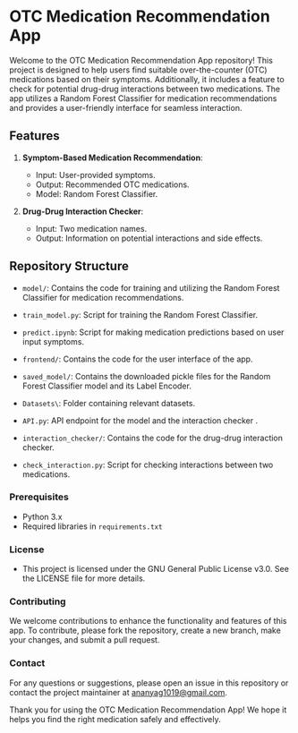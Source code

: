 # OTC Medication Recommendation App

Welcome to the OTC Medication Recommendation App repository! This project is designed to help users find suitable over-the-counter (OTC) medications based on their symptoms. Additionally, it includes a feature to check for potential drug-drug interactions between two medications. The app utilizes a Random Forest Classifier for medication recommendations and provides a user-friendly interface for seamless interaction.

## Features

1. **Symptom-Based Medication Recommendation**:
   - Input: User-provided symptoms.
   - Output: Recommended OTC medications.
   - Model: Random Forest Classifier.

2. **Drug-Drug Interaction Checker**:
   - Input: Two medication names.
   - Output: Information on potential interactions and side effects.

## Repository Structure

- `model/`: Contains the code for training and utilizing the Random Forest Classifier for medication recommendations.
- `train_model.py`: Script for training the Random Forest Classifier.
- `predict.ipynb`: Script for making medication predictions based on user input symptoms.
- `frontend/`: Contains the code for the user interface of the app.
- `saved_model/`: Contains the downloaded pickle files for the Random Forest Classifier model and its Label Encoder.
- `Datasets\`: Folder containing relevant datasets.

- `API.py`: API endpoint for the model and the interaction checker .
- `interaction_checker/`: Contains the code for the drug-drug interaction checker.
- `check_interaction.py`: Script for checking interactions between two medications.



### Prerequisites

- Python 3.x
- Required libraries in `requirements.txt`

### License

- This project is licensed under the GNU General Public License v3.0. See the LICENSE file for more details.

### Contributing

We welcome contributions to enhance the functionality and features of this app. To contribute, please fork the repository, create a new branch, make your changes, and submit a pull request.

### Contact

For any questions or suggestions, please open an issue in this repository or contact the project maintainer at ananyag1019@gmail.com.


Thank you for using the OTC Medication Recommendation App! We hope it helps you find the right medication safely and effectively.
